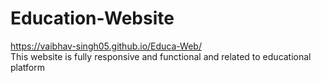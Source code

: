 # Education-Website 
https://vaibhav-singh05.github.io/Educa-Web/ <br>
This website is fully responsive and functional and related to educational platform
